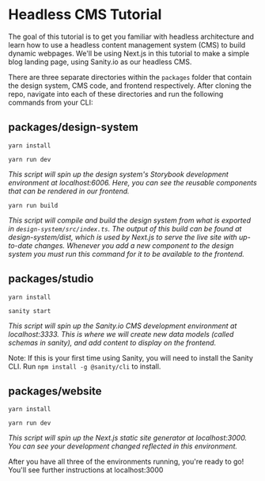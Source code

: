 # Headless CMS Tutorial
The goal of this tutorial is to get you familiar with headless architecture and learn how to use a headless content management system (CMS) to build dynamic webpages. We'll be using Next.js in this tutorial to make a simple blog landing page, using Sanity.io as our headless CMS.

There are three separate directories within the `packages` folder that contain the design system, CMS code, and frontend respectively. After cloning the repo, navigate into each of these directories and run the following commands from your CLI:

## packages/design-system

`yarn install`

`yarn run dev`

*This script will spin up the design system's Storybook development environment at localhost:6006. Here, you can see the reusable components that can be rendered in our frontend.*

`yarn run build`

*This script will compile and build the design system from what is exported in `design-system/src/index.ts`. The output of this build can be found at design-system/dist, which is used by Next.js to serve the live site with up-to-date changes. Whenever you add a new component to the design system you must run this command for it to be available to the frontend.*

## packages/studio

`yarn install`

`sanity start`

*This script will spin up the Sanity.io CMS development environment at localhost:3333. This is where we will create new data models (called schemas in sanity), and add content to display on the frontend.*

Note: If this is your first time using Sanity, you will need to install the Sanity CLI. Run `npm install -g @sanity/cli` to install.

## packages/website

`yarn install`

`yarn run dev`

*This script will spin up the Next.js static site generator  at localhost:3000. You can see your development changed reflected in this environment.*

After you have all three of the environments running, you're ready to go! You'll see further instructions at localhost:3000